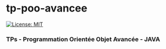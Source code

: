 # tp-poo-avancee
[![License: MIT](https://img.shields.io/badge/License-MIT-yellow.svg)](https://opensource.org/licenses/MIT)
### TPs - Programmation Orientée Objet Avancée - JAVA
